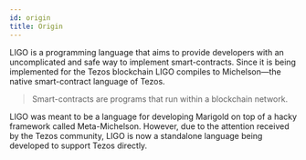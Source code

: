 ```yaml
---
id: origin
title: Origin
---
```


LIGO is a programming language that aims to provide developers with an uncomplicated and safe way to implement smart-contracts. Since it is being implemented for the Tezos blockchain LIGO compiles to Michelson—the native smart-contract language of Tezos.

> Smart-contracts are programs that run within a blockchain network.

LIGO was meant to be a language for developing Marigold on top of a hacky framework called Meta-Michelson. However, due to the attention received by the Tezos community, LIGO is now a standalone language being developed to support Tezos directly.